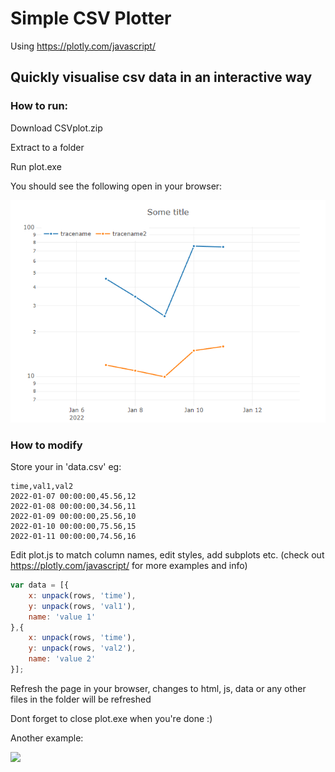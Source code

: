 # Simple CSV Plotter 

Using https://plotly.com/javascript/

## Quickly visualise csv data in an interactive way


### How to run:
Download CSVplot.zip

Extract to a folder

Run plot.exe

You should see the following open in your browser:

<img src="https://github.com/fritzkeyzer/csvPlot/blob/master/screenshot.png">

### How to modify

Store your in 'data.csv' eg:
```csv
time,val1,val2
2022-01-07 00:00:00,45.56,12
2022-01-08 00:00:00,34.56,11
2022-01-09 00:00:00,25.56,10
2022-01-10 00:00:00,75.56,15
2022-01-11 00:00:00,74.56,16
```


Edit plot.js to match column names, edit styles, add subplots etc. 
(check out https://plotly.com/javascript/ for more examples and info)

```javascript
var data = [{
    x: unpack(rows, 'time'),
    y: unpack(rows, 'val1'),
    name: 'value 1'
},{
    x: unpack(rows, 'time'),
    y: unpack(rows, 'val2'),
    name: 'value 2'
}];
```

Refresh the page in your browser, changes to html, js, data or any other files in the folder will be refreshed

Dont forget to close plot.exe when you're done :)

Another example:

<img src="https://github.com/fritzkeyzer/csvPlot/blob/master/example.gif" />